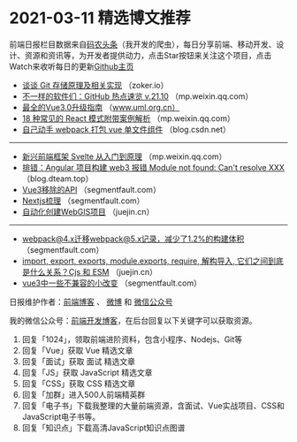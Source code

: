 # 2021-03-11 精选博文推荐

前端日报栏目数据来自[码农头条](http://hao.caibaojian.com.cn/)（我开发的爬虫），每日分享前端、移动开发、设计、资源和资讯等，为开发者提供动力，点击Star按钮来关注这个项目，点击Watch来收听每日的更新[Github主页](https://github.com/kujian/frontendDaily)
* [谈谈 Git 存储原理及相关实现](https://zoker.io/blog/talk-about-git-internals) （zoker.io）
* [不一样的软件们：GitHub 热点速览 v.21.10](https://mp.weixin.qq.com/s/YHLFwsEfLpdzCxJ8Z3Bfpg) （mp.weixin.qq.com）
* [最全的Vue3.0升级指南](http://www.uml.org.cn/AJAX/202103102.asp) （www.uml.org.cn）
* [18 种常见的 React 模式附带案例解析](https://mp.weixin.qq.com/s/VeHU8jqDd8ae2ws4T2ging) （mp.weixin.qq.com）
* [自己动手 webpack 打包 vue 单文件组件](https://blog.csdn.net/mynewdays/article/details/114631386) （blog.csdn.net）

***
* [新兴前端框架 Svelte 从入门到原理](https://mp.weixin.qq.com/s/6MPG04HGo_S3SipPZ-Wmpg) （mp.weixin.qq.com）
* [排错：Angular 项目构建 web3 报错 Module not found: Can&#039;t resolve XXX](https://blog.dteam.top/posts/2021-03/can_t-resolve-error.html) （blog.dteam.top）
* [Vue3移除的API](https://segmentfault.com/a/1190000039385438) （segmentfault.com）
* [Nextjs梳理](https://segmentfault.com/a/1190000039385227) （segmentfault.com）
* [自动化创建WebGIS项目](https://juejin.cn/post/6937925675634393101) （juejin.cn）

***
* [webpack@4.x迁移webpack@5.x记录，减少了1.2%的构建体积](https://segmentfault.com/a/1190000039385423) （segmentfault.com）
* [import, export, exports, module.exports, require, 解构导入, 它们之间到底是什么关系？Cjs 和 ESM](https://juejin.cn/post/6937904375079796749) （juejin.cn）
* [vue3中一些不兼容的小改变](https://segmentfault.com/a/1190000039384982) （segmentfault.com）

日报维护作者：[前端博客](http://caibaojian.com.cn/) 、 [微博](http://weibo.com/kujian) 和 [微信公众号](https://open.weixin.qq.com/qr/code?username=caibaojian_com)

我的微信公众号：[前端开发博客](https://open.weixin.qq.com/qr/code?username=caibaojian_com)，在后台回复以下关键字可以获取资源。

1. 回复「1024」，领取前端进阶资料，包含小程序、Nodejs、Git等
2. 回复「Vue」获取 Vue 精选文章
3. 回复「面试」获取 面试 精选文章
4. 回复「JS」获取 JavaScript 精选文章
5. 回复「CSS」获取 CSS 精选文章
6. 回复「加群」进入500人前端精英群
7. 回复「电子书」下载我整理的大量前端资源，含面试、Vue实战项目、CSS和JavaScript电子书等。
8. 回复「知识点」下载高清JavaScript知识点图谱